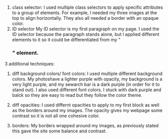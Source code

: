 
1. class selector: 
I used multiple class selectors to apply specific attributes to a group of elements. For example, I needed my three images at the top to align horizontally. They also all needed a border with an opaque color. 
2. ID selector
My ID selector is my first paragraph on my page. I used the ID selector because the paragraph stands alone, but I applied different elements to it so it could be differentiated from my "<h3>" element. 

3 additional techniques: 

1. diff background colors/ font colors: 
I used multiple different background colors. My photoshave a lighter purple with opacity, my background is a very light purple, and my sewarch bar is a dark purple (in order for it to stand out). I also used different font colors. I stuck with dark purple and balck so they are easy to read but they follow the color theme. 

2. diff opacities: I used differnt opacities to apply to my first block as well as the borders around my images. The opacity gives my webpage some contrast so it is not all one cohesive color. 

3. borders: My borders wrapped around my images, as previously stated this gave the site some balance and contrast. 